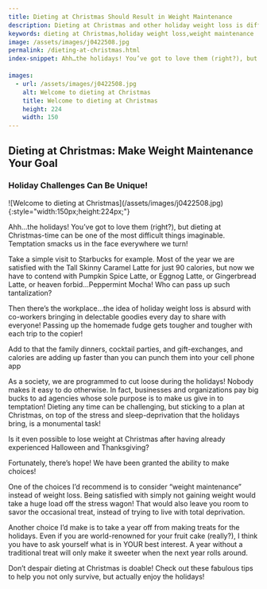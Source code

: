 ```yaml
---
title: Dieting at Christmas Should Result in Weight Maintenance
description: Dieting at Christmas and other holiday weight loss is difficult at best.  Make weight maintenance your primary goal when you are surrounded by food.
keywords: dieting at Christmas,holiday weight loss,weight maintenance
image: /assets/images/j0422508.jpg
permalink: /dieting-at-christmas.html
index-snippet: Ahh…the holidays! You’ve got to love them (right?), but dieting at Christmas-time can be one of the most difficult things imaginable. Temptation smacks us in the face everywhere we turn!

images:
  - url: /assets/images/j0422508.jpg
    alt: Welcome to dieting at Christmas
    title: Welcome to dieting at Christmas
    height: 224
    width: 150
---
```


## Dieting at Christmas: Make Weight Maintenance Your Goal
### Holiday Challenges Can Be Unique!

<div class="ImageBlock ImageBlockRight" markdown="1">
![Welcome to dieting at Christmas](/assets/images/j0422508.jpg){:style="width:150px;height:224px;"}
</div>

Ahh…the holidays! You’ve got to love them (right?), but dieting at Christmas-time can be one of the most difficult things imaginable. Temptation smacks us in the face everywhere we turn!

Take a simple visit to Starbucks for example. Most of the year we are satisfied with the Tall Skinny Caramel Latte for just 90 calories, but now we have to contend with Pumpkin Spice Latte, or Eggnog Latte, or Gingerbread Latte, or heaven forbid…Peppermint Mocha! Who can pass up such tantalization?

Then there’s the workplace…the idea of holiday weight loss is absurd with co-workers bringing in delectable goodies every day to share with everyone! Passing up the homemade fudge gets tougher and tougher with each trip to the copier!

Add to that the family dinners, cocktail parties, and gift-exchanges, and calories are adding up faster than you can punch them into your cell phone app

As a society, we are programmed to cut loose during the holidays! Nobody makes it easy to do otherwise. In fact, businesses and organizations pay big bucks to ad agencies whose sole purpose is to make us give in to temptation! Dieting any time can be challenging, but sticking to a plan at Christmas, on top of the stress and sleep-deprivation that the holidays bring, is a monumental task!

Is it even possible to lose weight at Christmas after having already experienced Halloween and Thanksgiving?

Fortunately, there’s hope! We have been granted the ability to make choices! 

One of the choices I’d recommend is to consider “weight maintenance” instead of weight loss. Being satisfied with simply not gaining weight would take a huge load off the stress wagon! That would also leave you room to savor the occasional treat, instead of trying to live with total deprivation.

Another choice I’d make is to take a year off from making treats for the holidays. Even if you are world-renowned for your fruit cake (really?), I think you have to ask yourself what is in YOUR best interest. A year without a traditional treat will only make it sweeter when the next year rolls around.

Don’t despair dieting at Christmas is doable! Check out these fabulous tips to help you not only survive, but actually enjoy the holidays!